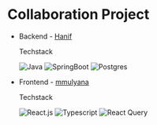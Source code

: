 # Collaboration Project

- Backend - [Hanif](https://github.com/Habbatul)

  Techstack

  ![Java](https://img.shields.io/badge/Java-ED8B00?style=for-the-badgee&logo=openjdk&logoColor=white)
  ![SpringBoot](https://img.shields.io/badge/SpringBoot-6DB33F?style=flat-squaree&logo=Spring&logoColor=white)
  ![Postgres](https://img.shields.io/badge/postgresql-4169e1?style=for-the-badgee&logo=postgresql&logoColor=white)

- Frontend - [mmulyana](https://github.com/mmulyana)

  Techstack

  ![React.js](https://img.shields.io/badge/-React.js-%23282C34?style=for-the-badgee&logo=react)
  ![Typescript](https://shields.io/badge/TypeScript-3178C6?logo=TypeScript&logoColor=FFF&style=flat-square)
  ![React Query](https://img.shields.io/badge/-React%20Query-FF4154?style=plastic&logo=react%20query&logoColor=white)
